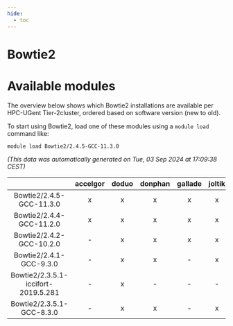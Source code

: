 ```yaml
---
hide:
  - toc
---
```


Bowtie2
=======

# Available modules


The overview below shows which Bowtie2 installations are available per HPC-UGent Tier-2cluster, ordered based on software version (new to old).

To start using Bowtie2, load one of these modules using a `module load` command like:

```shell
module load Bowtie2/2.4.5-GCC-11.3.0
```

*(This data was automatically generated on Tue, 03 Sep 2024 at 17:09:38 CEST)*  

| |accelgor|doduo|donphan|gallade|joltik|shinx|skitty|
| :---: | :---: | :---: | :---: | :---: | :---: | :---: | :---: |
|Bowtie2/2.4.5-GCC-11.3.0|x|x|x|x|x|-|x|
|Bowtie2/2.4.4-GCC-11.2.0|x|x|x|x|x|-|x|
|Bowtie2/2.4.2-GCC-10.2.0|-|x|x|x|x|-|x|
|Bowtie2/2.4.1-GCC-9.3.0|-|x|x|-|x|-|x|
|Bowtie2/2.3.5.1-iccifort-2019.5.281|-|x|-|-|-|-|-|
|Bowtie2/2.3.5.1-GCC-8.3.0|-|x|x|-|x|-|x|
